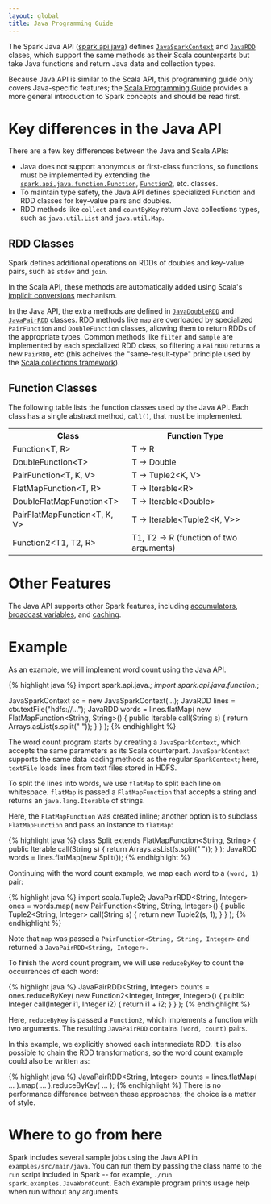 ```yaml
---
layout: global
title: Java Programming Guide
---
```


The Spark Java API
([spark.api.java]({{HOME_PATH}}api/core/index.html#spark.api.java.package)) defines
[`JavaSparkContext`]({{HOME_PATH}}api/core/index.html#spark.api.java.JavaSparkContext) and
[`JavaRDD`]({{HOME_PATH}}api/core/index.html#spark.api.java.JavaRDD) clases,
which support
the same methods as their Scala counterparts but take Java functions and return
Java data and collection types.

Because Java API is similar to the Scala API, this programming guide only
covers Java-specific features;
the [Scala Programming Guide]({{HOME_PATH}}scala-programming-guide.html)
provides a more general introduction to Spark concepts and should be read
first.


# Key differences in the Java API
There are a few key differences between the Java and Scala APIs:

* Java does not support anonymous or first-class functions, so functions must
  be implemented by extending the
  [`spark.api.java.function.Function`]({{HOME_PATH}}api/core/index.html#spark.api.java.function.Function),
  [`Function2`]({{HOME_PATH}}api/core/index.html#spark.api.java.function.Function2), etc.
  classes.
* To maintain type safety, the Java API defines specialized Function and RDD
  classes for key-value pairs and doubles.
* RDD methods like `collect` and `countByKey` return Java collections types,
  such as `java.util.List` and `java.util.Map`.


## RDD Classes
Spark defines additional operations on RDDs of doubles and key-value pairs, such
as `stdev` and `join`.

In the Scala API, these methods are automatically added using Scala's
[implicit conversions](http://www.scala-lang.org/node/130) mechanism.

In the Java API, the extra methods are defined in
[`JavaDoubleRDD`]({{HOME_PATH}}api/core/index.html#spark.api.java.JavaDoubleRDD) and
[`JavaPairRDD`]({{HOME_PATH}}api/core/index.html#spark.api.java.JavaPairRDD)
classes.  RDD methods like `map` are overloaded by specialized `PairFunction`
and `DoubleFunction` classes, allowing them to return RDDs of the appropriate
types.  Common methods like `filter` and `sample` are implemented by
each specialized RDD class, so filtering a `PairRDD` returns a new `PairRDD`,
etc (this acheives the "same-result-type" principle used by the [Scala collections
framework](http://docs.scala-lang.org/overviews/core/architecture-of-scala-collections.html)).

## Function Classes

The following table lists the function classes used by the Java API.  Each
class has a single abstract method, `call()`, that must be implemented.

<table class="table">
<tr><th>Class</th><th>Function Type</th></tr>

<tr><td>Function&lt;T, R&gt;</td><td>T -&gt; R </td></tr>
<tr><td>DoubleFunction&lt;T&gt;</td><td>T -&gt; Double </td></tr>
<tr><td>PairFunction&lt;T, K, V&gt;</td><td>T -&gt; Tuple2&lt;K, V&gt; </td></tr>

<tr><td>FlatMapFunction&lt;T, R&gt;</td><td>T -&gt; Iterable&lt;R&gt; </td></tr>
<tr><td>DoubleFlatMapFunction&lt;T&gt;</td><td>T -&gt; Iterable&lt;Double&gt; </td></tr>
<tr><td>PairFlatMapFunction&lt;T, K, V&gt;</td><td>T -&gt; Iterable&lt;Tuple2&lt;K, V&gt;&gt; </td></tr>

<tr><td>Function2&lt;T1, T2, R&gt;</td><td>T1, T2 -&gt; R (function of two arguments)</td></tr>
</table>

# Other Features
The Java API supports other Spark features, including
[accumulators]({{HOME_PATH}}scala-programming-guide.html#accumulators),
[broadcast variables]({{HOME_PATH}}scala-programming-guide.html#broadcast_variables), and
[caching]({{HOME_PATH}}scala-programming-guide.html#caching).

# Example

As an example, we will implement word count using the Java API.

{% highlight java %}
import spark.api.java.*;
import spark.api.java.function.*;

JavaSparkContext sc = new JavaSparkContext(...);
JavaRDD<String> lines = ctx.textFile("hdfs://...");
JavaRDD<String> words = lines.flatMap(
  new FlatMapFunction<String, String>() {
    public Iterable<String> call(String s) {
      return Arrays.asList(s.split(" "));
    }
  }
);
{% endhighlight %}

The word count program starts by creating a `JavaSparkContext`, which accepts
the same parameters as its Scala counterpart.  `JavaSparkContext` supports the
same data loading methods as the regular `SparkContext`; here, `textFile`
loads lines from text files stored in HDFS.

To split the lines into words, we use `flatMap` to split each line on
whitespace.  `flatMap` is passed a `FlatMapFunction` that accepts a string and
returns an `java.lang.Iterable` of strings.

Here, the `FlatMapFunction` was created inline; another option is to subclass
`FlatMapFunction` and pass an instance to `flatMap`:

{% highlight java %}
class Split extends FlatMapFunction<String, String> {
  public Iterable<String> call(String s) {
    return Arrays.asList(s.split(" "));
  }
);
JavaRDD<String> words = lines.flatMap(new Split());
{% endhighlight %}

Continuing with the word count example, we map each word to a `(word, 1)` pair:

{% highlight java %}
import scala.Tuple2;
JavaPairRDD<String, Integer> ones = words.map(
  new PairFunction<String, String, Integer>() {
    public Tuple2<String, Integer> call(String s) {
      return new Tuple2(s, 1);
    }
  }
);
{% endhighlight %}

Note that `map` was passed a `PairFunction<String, String, Integer>` and
returned a `JavaPairRDD<String, Integer>`.



To finish the word count program, we will use `reduceByKey` to count the
occurrences of each word:

{% highlight java %}
JavaPairRDD<String, Integer> counts = ones.reduceByKey(
  new Function2<Integer, Integer, Integer>() {
    public Integer call(Integer i1, Integer i2) {
      return i1 + i2;
    }
  }
);
{% endhighlight %}

Here, `reduceByKey` is passed a `Function2`, which implements a function with
two arguments.  The resulting `JavaPairRDD` contains `(word, count)` pairs.

In this example, we explicitly showed each intermediate RDD.  It is also
possible to chain the RDD transformations, so the word count example could also
be written as:

{% highlight java %}
JavaPairRDD<String, Integer> counts = lines.flatMap(
    ...
  ).map(
    ...
  ).reduceByKey(
    ...
  );
{% endhighlight %}
There is no performance difference between these approaches; the choice is
a matter of style.


# Where to go from here
Spark includes several sample jobs using the Java API in
`examples/src/main/java`.  You can run them by passing the class name to the
`run` script included in Spark -- for example, `./run
spark.examples.JavaWordCount`.  Each example program prints usage help when run
without any arguments.
